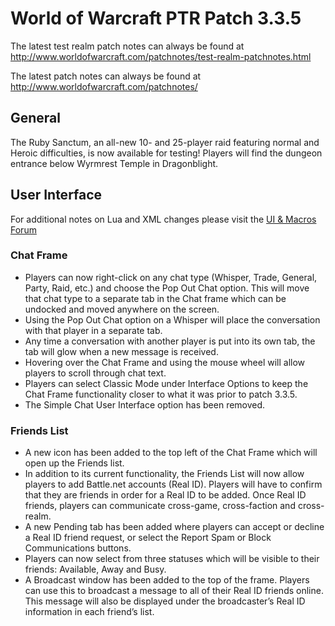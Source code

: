 World of Warcraft PTR Patch 3.3.5
=================================

The latest test realm patch notes can always be found at <http://www.worldofwarcraft.com/patchnotes/test-realm-patchnotes.html>

The latest patch notes can always be found at <http://www.worldofwarcraft.com/patchnotes/>

General
-------

The Ruby Sanctum, an all-new 10- and 25-player raid featuring normal and Heroic difficulties, is now available for testing! Players will find the dungeon entrance below Wyrmrest Temple in Dragonblight.

User Interface
--------------

For additional notes on Lua and XML changes please visit the [UI & Macros Forum](http://forums.worldofwarcraft.com/board.html?sid=1&amp;forumId=11114)

### Chat Frame

* Players can now right-click on any chat type (Whisper, Trade, General, Party, Raid, etc.) and choose the Pop Out Chat option. This will move that chat type to a separate tab in the Chat frame which can be undocked and moved anywhere on the screen.
* Using the Pop Out Chat option on a Whisper will place the conversation with that player in a separate tab.
* Any time a conversation with another player is put into its own tab, the tab will glow when a new message is received.
* Hovering over the Chat Frame and using the mouse wheel will allow players to scroll through chat text.
* Players can select Classic Mode under Interface Options to keep the Chat Frame functionality closer to what it was prior to patch 3.3.5.
* The Simple Chat User Interface option has been removed.

### Friends List

* A new icon has been added to the top left of the Chat Frame which will open up the Friends list.
* In addition to its current functionality, the Friends List will now allow players to add Battle.net accounts (Real ID). Players will have to confirm that they are friends in order for a Real ID to be added. Once Real ID friends, players can communicate cross-game, cross-faction and cross-realm.
* A new Pending tab has been added where players can accept or decline a Real ID friend request, or select the Report Spam or Block Communications buttons.
* Players can now select from three statuses which will be visible to their friends: Available, Away and Busy.
* A Broadcast window has been added to the top of the frame. Players can use this to broadcast a message to all of their Real ID friends online. This message will also be displayed under the broadcaster’s Real ID information in each friend’s list.
